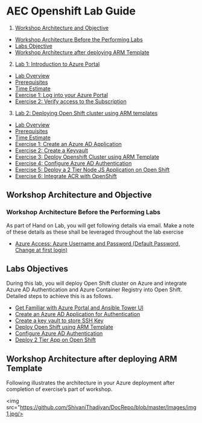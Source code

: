 # AEC Openshift Lab Guide

<!-- TOC -->
1. [Workshop Architecture and Objective](#workshop-architecture-and-objective)
  * [Workshop Architecture Before the Performing Labs](#workshop-architecture-before-the-performing-labs)
  * [Labs Objective](#labs-objective)
  * [Workshop Architecture after deploying ARM Template](#workshop-architecture-after-deploying-ARM-template)
 2. [Lab 1: Introduction to Azure Portal](#lab-1:introduction-to-azure-portal)
  * [Lab Overview](#lab-overview)
  * [Prerequisites](#Prerequisites)
  * [Time Estimate](#time-estimate)
  * [Exercise 1: Log into your Azure Portal](#exercise-1:log-into-your-azure-portal)
  * [Exercise 2: Verify access to the Subscription](#exercise-2:verify-access-to-the-subscription)
 3. [Lab 2: Deploying Open Shift cluster using ARM templates](#lab-2:deploying-open-shift-cluster-using-ARM-templates)
  * [Lab Overview](#lab-overview)
  * [Prerequisites](#Prerequisites)
  * [Time Estimate](#time-estimate)
  * [Exercise 1: Create an Azure AD Application](#exercise-1:create-an-azure-AD-application)
  * [Exercise 2: Create a Keyvault](#exercise-2:create-a-keyvault)
  * [Exercise 3: Deploy Openshift Cluster using ARM Template](#exercise-3:deploy-openshift-cluster-using-ARM-template)
  * [Exercise 4: Configure Azure AD Authentication](#exercise-4:configure-azure-AD-authentication)
  * [Exercise 5: Deploy a 2 Tier Node JS Application on Open Shift](#exercise-5:Deploy-a-2-tier-node-JS-application-on-open-shift)
  * [Exercise 6: Integrate ACR with OpenShift](#exercise-6:integrate-ACR-with-openShift)
<!-- /TOC -->

## Workshop Architecture and Objective
### Workshop Architecture Before the Performing Labs
As part of Hand on Lab, you will get following details via email. Make a note of these details as these shall be leveraged throughout the lab exercise
 * [Azure Access: Azure Username and Password (Default Password, Change at first login)](#azure-access:azure-username-and-password-default-password,Change-at-first-login)
 
## Labs Objectives
During this lab, you will deploy Open Shift cluster on Azure and integrate Azure AD Authentication and Azure Container Registry into Open Shift. Detailed steps to achieve this is as follows.
  * [Get Familiar with Azure Portal and Ansible Tower UI](#get-familiar-with-Azure-Portal-and-Ansible-Tower-UI)
  * [Create an Azure AD Application for Authentication](#create-an-Azure-AD-Application-for-Authentication)
  * [Create a key vault to store SSH Key](#create-a-key-vault-to-store-SSH-Key)
  * [Deploy Open Shift using ARM Template](#deploy-Open-Shift-using-ARM-Template)
  * [Configure Azure AD Authentication](#configure-Azure-AD-Authentication)
  * [Deploy 2 Tier App on Open Shift](#deploy-2-tier-app-on-open-shift)

## Workshop Architecture after deploying ARM Template
Following illustrates the architecture in your Azure deployment after completion of exercise’s part of workshop.

<img src="https://github.com/ShivaniThadiyan/DocRepo/blob/master/Images/img1.jpg/>





























